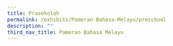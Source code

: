 ```yaml
---
title: Prasekolah
permalink: /exhibits/Pameran-Bahasa-Melayu/preschool
description: ""
third_nav_title: Pameran Bahasa Melayu
---
```



